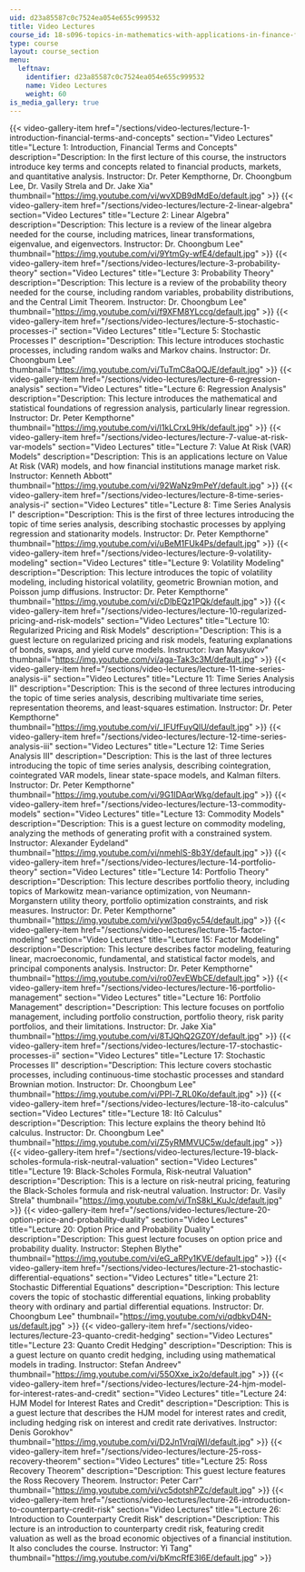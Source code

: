 ```yaml
---
uid: d23a85587c0c7524ea054e655c999532
title: Video Lectures
course_id: 18-s096-topics-in-mathematics-with-applications-in-finance-fall-2013
type: course
layout: course_section
menu:
  leftnav:
    identifier: d23a85587c0c7524ea054e655c999532
    name: Video Lectures
    weight: 60
is_media_gallery: true
---
```

{{< video-gallery-item href="/sections/video-lectures/lecture-1-introduction-financial-terms-and-concepts" section="Video Lectures" title="Lecture 1: Introduction, Financial Terms and Concepts" description="Description: In the first lecture of this course, the instructors introduce key terms and concepts related to financial products, markets, and quantitative analysis. Instructor: Dr. Peter Kempthorne, Dr. Choongbum Lee, Dr. Vasily Strela and Dr. Jake Xia" thumbnail="https://img.youtube.com/vi/wvXDB9dMdEo/default.jpg" >}} {{< video-gallery-item href="/sections/video-lectures/lecture-2-linear-algebra" section="Video Lectures" title="Lecture 2: Linear Algebra" description="Description: This lecture is a review of the linear algebra needed for the course, including matrices, linear transformations, eigenvalue, and eigenvectors. Instructor: Dr. Choongbum Lee" thumbnail="https://img.youtube.com/vi/9YtmGy-wfE4/default.jpg" >}} {{< video-gallery-item href="/sections/video-lectures/lecture-3-probability-theory" section="Video Lectures" title="Lecture 3: Probability Theory" description="Description: This lecture is a review of the probability theory needed for the course, including random variables, probability distributions, and the Central Limit Theorem. Instructor: Dr. Choongbum Lee" thumbnail="https://img.youtube.com/vi/f9XFM8YLccg/default.jpg" >}} {{< video-gallery-item href="/sections/video-lectures/lecture-5-stochastic-processes-i" section="Video Lectures" title="Lecture 5: Stochastic Processes I" description="Description: This lecture introduces stochastic processes, including random walks and Markov chains. Instructor: Dr. Choongbum Lee" thumbnail="https://img.youtube.com/vi/TuTmC8aOQJE/default.jpg" >}} {{< video-gallery-item href="/sections/video-lectures/lecture-6-regression-analysis" section="Video Lectures" title="Lecture 6: Regression Analysis" description="Description: This lecture introduces the mathematical and statistical foundations of regression analysis, particularly linear regression. Instructor: Dr. Peter Kempthorne" thumbnail="https://img.youtube.com/vi/l1kLCrxL9Hk/default.jpg" >}} {{< video-gallery-item href="/sections/video-lectures/lecture-7-value-at-risk-var-models" section="Video Lectures" title="Lecture 7: Value At Risk (VAR) Models" description="Description: This is an applications lecture on Value At Risk (VAR) models, and how financial institutions manage market risk. Instructor: Kenneth Abbott" thumbnail="https://img.youtube.com/vi/92WaNz9mPeY/default.jpg" >}} {{< video-gallery-item href="/sections/video-lectures/lecture-8-time-series-analysis-i" section="Video Lectures" title="Lecture 8: Time Series Analysis I" description="Description: This is the first of three lectures introducing the topic of time series analysis, describing stochastic processes by applying regression and stationarity models. Instructor: Dr. Peter Kempthorne" thumbnail="https://img.youtube.com/vi/uBeM1FUk4Ps/default.jpg" >}} {{< video-gallery-item href="/sections/video-lectures/lecture-9-volatility-modeling" section="Video Lectures" title="Lecture 9: Volatility Modeling" description="Description: This lecture introduces the topic of volatility modeling, including historical volatility, geometric Brownian motion, and Poisson jump diffusions. Instructor: Dr. Peter Kempthorne" thumbnail="https://img.youtube.com/vi/cDlbEQz1PQk/default.jpg" >}} {{< video-gallery-item href="/sections/video-lectures/lecture-10-regularized-pricing-and-risk-models" section="Video Lectures" title="Lecture 10: Regularized Pricing and Risk Models" description="Description: This is a guest lecture on regularized pricing and risk models, featuring explanations of bonds, swaps, and yield curve models. Instructor: Ivan Masyukov" thumbnail="https://img.youtube.com/vi/aga-Tak3c3M/default.jpg" >}} {{< video-gallery-item href="/sections/video-lectures/lecture-11-time-series-analysis-ii" section="Video Lectures" title="Lecture 11: Time Series Analysis II" description="Description: This is the second of three lectures introducing the topic of time series analysis, describing multivariate time series, representation theorems, and least-squares estimation. Instructor: Dr. Peter Kempthorne" thumbnail="https://img.youtube.com/vi/_IFUfFuyQlU/default.jpg" >}} {{< video-gallery-item href="/sections/video-lectures/lecture-12-time-series-analysis-iii" section="Video Lectures" title="Lecture 12: Time Series Analysis III" description="Description: This is the last of three lectures introducing the topic of time series analysis, describing cointegration, cointegrated VAR models, linear state-space models, and Kalman filters. Instructor: Dr. Peter Kempthorne" thumbnail="https://img.youtube.com/vi/9G1IDAqrWkg/default.jpg" >}} {{< video-gallery-item href="/sections/video-lectures/lecture-13-commodity-models" section="Video Lectures" title="Lecture 13: Commodity Models" description="Description: This is a guest lecture on commodity modeling, analyzing the methods of generating profit with a constrained system. Instructor: Alexander Eydeland" thumbnail="https://img.youtube.com/vi/nmehlS-8b3Y/default.jpg" >}} {{< video-gallery-item href="/sections/video-lectures/lecture-14-portfolio-theory" section="Video Lectures" title="Lecture 14: Portfolio Theory" description="Description: This lecture describes portfolio theory, including topics of Markowitz mean-variance optimization, von Neumann-Morganstern utility theory, portfolio optimization constraints, and risk measures. Instructor: Dr. Peter Kempthorne" thumbnail="https://img.youtube.com/vi/ywl3pq6yc54/default.jpg" >}} {{< video-gallery-item href="/sections/video-lectures/lecture-15-factor-modeling" section="Video Lectures" title="Lecture 15: Factor Modeling" description="Description: This lecture describes factor modeling, featuring linear, macroeconomic, fundamental, and statistical factor models, and principal components analysis. Instructor: Dr. Peter Kempthorne" thumbnail="https://img.youtube.com/vi/ro07evEWbCE/default.jpg" >}} {{< video-gallery-item href="/sections/video-lectures/lecture-16-portfolio-management" section="Video Lectures" title="Lecture 16: Portfolio Management" description="Description: This lecture focuses on portfolio management, including portfolio construction, portfolio theory, risk parity portfolios, and their limitations. Instructor: Dr. Jake Xia" thumbnail="https://img.youtube.com/vi/8TJQhQ2GZ0Y/default.jpg" >}} {{< video-gallery-item href="/sections/video-lectures/lecture-17-stochastic-processes-ii" section="Video Lectures" title="Lecture 17: Stochastic Processes II" description="Description: This lecture covers stochastic processes, including continuous-time stochastic processes and standard Brownian motion. Instructor: Dr. Choongbum Lee" thumbnail="https://img.youtube.com/vi/PPl-7_RL0Ko/default.jpg" >}} {{< video-gallery-item href="/sections/video-lectures/lecture-18-ito-calculus" section="Video Lectures" title="Lecture 18: Itō Calculus" description="Description: This lecture explains the theory behind Itō calculus. Instructor: Dr. Choongbum Lee" thumbnail="https://img.youtube.com/vi/Z5yRMMVUC5w/default.jpg" >}} {{< video-gallery-item href="/sections/video-lectures/lecture-19-black-scholes-formula-risk-neutral-valuation" section="Video Lectures" title="Lecture 19: Black-Scholes Formula, Risk-neutral Valuation" description="Description: This is a lecture on risk-neutral pricing, featuring the Black-Scholes formula and risk-neutral valuation. Instructor: Dr. Vasily Strela" thumbnail="https://img.youtube.com/vi/TnS8kI_KuJc/default.jpg" >}} {{< video-gallery-item href="/sections/video-lectures/lecture-20-option-price-and-probability-duality" section="Video Lectures" title="Lecture 20: Option Price and Probability Duality" description="Description: This guest lecture focuses on option price and probability duality. Instructor: Stephen Blythe" thumbnail="https://img.youtube.com/vi/eG_aRPy1KVE/default.jpg" >}} {{< video-gallery-item href="/sections/video-lectures/lecture-21-stochastic-differential-equations" section="Video Lectures" title="Lecture 21: Stochastic Differential Equations" description="Description: This lecture covers the topic of stochastic differential equations, linking probablity theory with ordinary and partial differential equations. Instructor: Dr. Choongbum Lee" thumbnail="https://img.youtube.com/vi/qdbkvD4N-us/default.jpg" >}} {{< video-gallery-item href="/sections/video-lectures/lecture-23-quanto-credit-hedging" section="Video Lectures" title="Lecture 23: Quanto Credit Hedging" description="Description: This is a guest lecture on quanto credit hedging, including using mathematical models in trading. Instructor: Stefan Andreev" thumbnail="https://img.youtube.com/vi/55OXxe_ix2o/default.jpg" >}} {{< video-gallery-item href="/sections/video-lectures/lecture-24-hjm-model-for-interest-rates-and-credit" section="Video Lectures" title="Lecture 24: HJM Model for Interest Rates and Credit" description="Description: This is a guest lecture that describes the HJM model for interest rates and credit, including hedging risk on interest and credit rate derivatives. Instructor: Denis Gorokhov" thumbnail="https://img.youtube.com/vi/D2Jn1VrqjWI/default.jpg" >}} {{< video-gallery-item href="/sections/video-lectures/lecture-25-ross-recovery-theorem" section="Video Lectures" title="Lecture 25: Ross Recovery Theorem" description="Description: This guest lecture features the Ross Recovery Theorem. Instructor: Peter Carr" thumbnail="https://img.youtube.com/vi/vc5dotshPZc/default.jpg" >}} {{< video-gallery-item href="/sections/video-lectures/lecture-26-introduction-to-counterparty-credit-risk" section="Video Lectures" title="Lecture 26: Introduction to Counterparty Credit Risk" description="Description: This lecture is an introduction to counterparty credit risk, featuring credit valuation as well as the broad economic objectives of a financial institution. It also concludes the course. Instructor: Yi Tang" thumbnail="https://img.youtube.com/vi/bKmcRfE3I6E/default.jpg" >}}